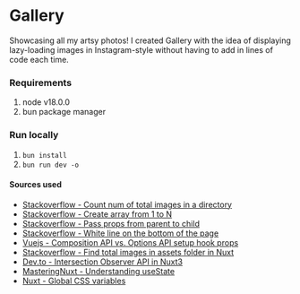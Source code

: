 # Gallery

Showcasing all my artsy photos! I created Gallery with the idea of displaying lazy-loading images in Instagram-style without having to add in lines of code each time.

### Requirements

1. node v18.0.0
2. bun package manager

### Run locally

1. `bun install`
2. `bun run dev -o`

#### Sources used
* [Stackoverflow - Count num of total images in a directory](https://stackoverflow.com/questions/55867990/is-there-a-way-to-count-how-many-files-are-in-a-folder-and-then-import-it-to-a-v)
* [Stackoverflow - Create array from 1 to N](https://stackoverflow.com/questions/3746725/how-to-create-an-array-containing-1-n)
* [Stackoverflow - Pass props from parent to child](https://stackoverflow.com/questions/76591837/how-to-receive-props-in-child-component-in-nuxt-3)
* [Stackoverflow - White line on the bottom of the page](https://stackoverflow.com/questions/47896237/white-line-at-the-bottom-of-the-page-padding-related)
* [Vuejs - Composition API vs. Options API setup hook props](https://vuejs.org/guide/components/props.html)
* [Stackoverflow - Find total images in assets folder in Nuxt](https://stackoverflow.com/questions/73997752/how-can-i-easily-list-all-files-in-assets-and-public-in-nuxtjs-3)
* [Dev.to - Intersection Observer API in Nuxt3](https://dev.to/michaelsynan/reveal-on-scroll-with-nuxt-and-intersection-observer-api-53di)
* [MasteringNuxt - Understanding useState](https://masteringnuxt.com/blog/understanding-usestate-in-nuxt-3)
* [Nuxt - Global CSS variables](https://nuxt.com/docs/getting-started/styling)